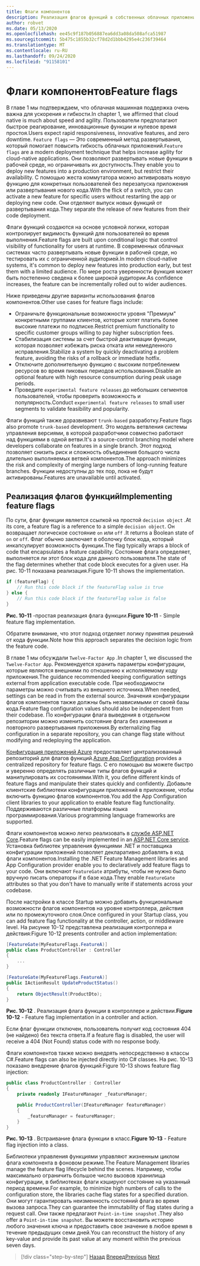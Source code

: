 ```yaml
---
title: Флаги компонентов
description: Реализация флагов функций в собственных облачных приложениях с использованием конфигурации приложения Azure
author: robvet
ms.date: 05/13/2020
ms.openlocfilehash: ee45c9f187b056887ea6dd3a08da508afca51987
ms.sourcegitcommit: 5b475c1855b32cf78d2d1bbb4295e4c236f39464
ms.translationtype: MT
ms.contentlocale: ru-RU
ms.lasthandoff: 09/24/2020
ms.locfileid: "91158101"
---
```

# <a name="feature-flags"></a><span data-ttu-id="4eca1-103">Флаги компонентов</span><span class="sxs-lookup"><span data-stu-id="4eca1-103">Feature flags</span></span>

<span data-ttu-id="4eca1-104">В главе 1 мы подтверждаем, что облачная машинная поддержка очень важна для ускорения и гибкости.</span><span class="sxs-lookup"><span data-stu-id="4eca1-104">In chapter 1, we affirmed that cloud native is much about speed and agility.</span></span> <span data-ttu-id="4eca1-105">Пользователи предполагают быстрое реагирование, инновационные функции и нулевое время простоя.</span><span class="sxs-lookup"><span data-stu-id="4eca1-105">Users expect rapid responsiveness, innovative features, and zero downtime.</span></span> <span data-ttu-id="4eca1-106">`Feature flags` — Это современный метод развертывания, который помогает повысить гибкость облачных приложений.</span><span class="sxs-lookup"><span data-stu-id="4eca1-106">`Feature flags` are a modern deployment technique that helps increase agility for cloud-native applications.</span></span> <span data-ttu-id="4eca1-107">Они позволяют развертывать новые функции в рабочей среде, но ограничивать их доступность.</span><span class="sxs-lookup"><span data-stu-id="4eca1-107">They enable you to deploy new features into a production environment, but restrict their availability.</span></span> <span data-ttu-id="4eca1-108">С помощью жеста коммутатора можно активировать новую функцию для конкретных пользователей без перезапуска приложения или развертывания нового кода.</span><span class="sxs-lookup"><span data-stu-id="4eca1-108">With the flick of a switch, you can activate a new feature for specific users without restarting the app or deploying new code.</span></span> <span data-ttu-id="4eca1-109">Они отделяют выпуск новых функций от развертывания кода.</span><span class="sxs-lookup"><span data-stu-id="4eca1-109">They separate the release of new features from their code deployment.</span></span>

<span data-ttu-id="4eca1-110">Флаги функций создаются на основе условной логики, которая контролирует видимость функций для пользователей во время выполнения.</span><span class="sxs-lookup"><span data-stu-id="4eca1-110">Feature flags are built upon conditional logic that control visibility of functionality for users at runtime.</span></span> <span data-ttu-id="4eca1-111">В современных облачных системах часто развертывать новые функции в рабочей среде, но тестировать их с ограниченной аудиторией.</span><span class="sxs-lookup"><span data-stu-id="4eca1-111">In modern cloud-native systems, it's common to deploy new features into production early, but test them with a limited audience.</span></span> <span data-ttu-id="4eca1-112">По мере роста уверенности функция может быть постепенно сведена к более широкой аудитории.</span><span class="sxs-lookup"><span data-stu-id="4eca1-112">As confidence increases, the feature can be incrementally rolled out to wider audiences.</span></span>

<span data-ttu-id="4eca1-113">Ниже приведены другие варианты использования флагов компонентов.</span><span class="sxs-lookup"><span data-stu-id="4eca1-113">Other use cases for feature flags include:</span></span>

- <span data-ttu-id="4eca1-114">Ограничьте функциональные возможности уровня "Премиум" конкретными группами клиентов, которые хотят платить более высокие платежи по подписке.</span><span class="sxs-lookup"><span data-stu-id="4eca1-114">Restrict premium functionality to specific customer groups willing to pay higher subscription fees.</span></span>
- <span data-ttu-id="4eca1-115">Стабилизация системы за счет быстрой деактивации функции, которая позволяет избежать риска отката или немедленного исправления.</span><span class="sxs-lookup"><span data-stu-id="4eca1-115">Stabilize a system by quickly deactivating a problem feature, avoiding the risks of a rollback or immediate hotfix.</span></span>
- <span data-ttu-id="4eca1-116">Отключите дополнительную функцию с высоким потреблением ресурсов во время пиковых периодов использования.</span><span class="sxs-lookup"><span data-stu-id="4eca1-116">Disable an optional feature with high resource consumption during peak usage periods.</span></span>
- <span data-ttu-id="4eca1-117">Проведите `experimental feature releases` до небольших сегментов пользователей, чтобы проверить возможность и популярность.</span><span class="sxs-lookup"><span data-stu-id="4eca1-117">Conduct `experimental feature releases` to small user segments to validate feasibility and popularity.</span></span>

<span data-ttu-id="4eca1-118">Флаги функций также доразвивают `trunk-based` разработку.</span><span class="sxs-lookup"><span data-stu-id="4eca1-118">Feature flags also promote `trunk-based` development.</span></span> <span data-ttu-id="4eca1-119">Это модель ветвления системы управления версиями, в которой разработчики совместно работают над функциями в одной ветви.</span><span class="sxs-lookup"><span data-stu-id="4eca1-119">It's a source-control branching model where developers collaborate on features in a single branch.</span></span> <span data-ttu-id="4eca1-120">Этот подход позволяет снизить риск и сложность объединения большого числа длительно выполняемых ветвей компонентов.</span><span class="sxs-lookup"><span data-stu-id="4eca1-120">The approach minimizes the risk and complexity of merging large numbers of long-running feature branches.</span></span> <span data-ttu-id="4eca1-121">Функции недоступны до тех пор, пока не будут активированы.</span><span class="sxs-lookup"><span data-stu-id="4eca1-121">Features are unavailable until activated.</span></span>

## <a name="implementing-feature-flags"></a><span data-ttu-id="4eca1-122">Реализация флагов функций</span><span class="sxs-lookup"><span data-stu-id="4eca1-122">Implementing feature flags</span></span>

<span data-ttu-id="4eca1-123">По сути, флаг функции является ссылкой на простой `decision object` .</span><span class="sxs-lookup"><span data-stu-id="4eca1-123">At its core, a feature flag is a reference to a simple `decision object`.</span></span> <span data-ttu-id="4eca1-124">Он возвращает логическое состояние `on` или `off` .</span><span class="sxs-lookup"><span data-stu-id="4eca1-124">It returns a Boolean state of `on` or `off`.</span></span> <span data-ttu-id="4eca1-125">Флаг обычно заключает в оболочку блок кода, который инкапсулирует возможность функции.</span><span class="sxs-lookup"><span data-stu-id="4eca1-125">The flag typically wraps a block of code that encapsulates a feature capability.</span></span> <span data-ttu-id="4eca1-126">Состояние флага определяет, выполняется ли этот блок кода для данного пользователя.</span><span class="sxs-lookup"><span data-stu-id="4eca1-126">The state of the flag determines whether that code block executes for a given user.</span></span> <span data-ttu-id="4eca1-127">На рис. 10-11 показана реализация.</span><span class="sxs-lookup"><span data-stu-id="4eca1-127">Figure 10-11 shows the implementation.</span></span>

```csharp
if (featureFlag) {
    // Run this code block if the featureFlag value is true
} else {
    // Run this code block if the featureFlag value is false
}
```

<span data-ttu-id="4eca1-128">**Рис. 10-11** -простая реализация флага функции.</span><span class="sxs-lookup"><span data-stu-id="4eca1-128">**Figure 10-11** - Simple feature flag implementation.</span></span>

<span data-ttu-id="4eca1-129">Обратите внимание, что этот подход отделяет логику принятия решений от кода функции.</span><span class="sxs-lookup"><span data-stu-id="4eca1-129">Note how this approach separates the decision logic from the feature code.</span></span>

<span data-ttu-id="4eca1-130">В главе 1 мы обсуждали `Twelve-Factor App` .</span><span class="sxs-lookup"><span data-stu-id="4eca1-130">In chapter 1, we discussed the `Twelve-Factor App`.</span></span> <span data-ttu-id="4eca1-131">Рекомендуется хранить параметры конфигурации, которые являются внешними по отношению к исполняемому коду приложения.</span><span class="sxs-lookup"><span data-stu-id="4eca1-131">The guidance recommended keeping configuration settings external from application executable code.</span></span> <span data-ttu-id="4eca1-132">При необходимости параметры можно считывать из внешнего источника.</span><span class="sxs-lookup"><span data-stu-id="4eca1-132">When needed, settings can be read in from the external source.</span></span> <span data-ttu-id="4eca1-133">Значения конфигурации флагов компонентов также должны быть независимыми от своей базы кода.</span><span class="sxs-lookup"><span data-stu-id="4eca1-133">Feature flag configuration values should also be independent from their codebase.</span></span> <span data-ttu-id="4eca1-134">По конфигурации флага выведения в отдельном репозитории можно изменить состояние флага без изменения и повторного развертывания приложения.</span><span class="sxs-lookup"><span data-stu-id="4eca1-134">By externalizing flag configuration in a separate repository, you can change flag state without modifying and redeploying the application.</span></span>

<span data-ttu-id="4eca1-135">[Конфигурация приложений Azure](/azure/azure-app-configuration/overview) предоставляет централизованный репозиторий для флагов функций.</span><span class="sxs-lookup"><span data-stu-id="4eca1-135">[Azure App Configuration](/azure/azure-app-configuration/overview) provides a centralized repository for feature flags.</span></span> <span data-ttu-id="4eca1-136">С его помощью вы можете быстро и уверенно определять различные типы флагов функций и манипулировать их состояниями.</span><span class="sxs-lookup"><span data-stu-id="4eca1-136">With it, you define different kinds of feature flags and manipulate their states quickly and confidently.</span></span> <span data-ttu-id="4eca1-137">Добавьте клиентские библиотеки конфигурации приложений в приложение, чтобы включить функцию флагов компонентов.</span><span class="sxs-lookup"><span data-stu-id="4eca1-137">You add the App Configuration client libraries to your application to enable feature flag functionality.</span></span> <span data-ttu-id="4eca1-138">Поддерживаются различные платформы языка программирования.</span><span class="sxs-lookup"><span data-stu-id="4eca1-138">Various programming language frameworks are supported.</span></span>

<span data-ttu-id="4eca1-139">Флаги компонентов можно легко реализовать в [службе ASP.NET Core](/azure/azure-app-configuration/use-feature-flags-dotnet-core).</span><span class="sxs-lookup"><span data-stu-id="4eca1-139">Feature flags can be easily implemented in an [ASP.NET Core service](/azure/azure-app-configuration/use-feature-flags-dotnet-core).</span></span> <span data-ttu-id="4eca1-140">Установка библиотек управления функциями .NET и поставщика конфигурации приложений позволяет декларативно добавлять в код флаги компонентов.</span><span class="sxs-lookup"><span data-stu-id="4eca1-140">Installing the .NET Feature Management libraries and App Configuration provider enable you to declaratively add feature flags to your code.</span></span> <span data-ttu-id="4eca1-141">Они включают `FeatureGate` атрибуты, чтобы не нужно было вручную писать операторы if в базе кода.</span><span class="sxs-lookup"><span data-stu-id="4eca1-141">They enable `FeatureGate` attributes so that you don't have to manually write if statements across your codebase.</span></span>

<span data-ttu-id="4eca1-142">После настройки в классе Startup можно добавить функциональные возможности флагов компонентов на уровне контроллера, действия или по промежуточного слоя.</span><span class="sxs-lookup"><span data-stu-id="4eca1-142">Once configured in your Startup class, you can add feature flag functionality at the controller, action, or middleware level.</span></span> <span data-ttu-id="4eca1-143">На рисунке 10-12 представлена реализация контроллера и действия:</span><span class="sxs-lookup"><span data-stu-id="4eca1-143">Figure 10-12 presents controller and action implementation:</span></span>

```csharp
[FeatureGate(MyFeatureFlags.FeatureA)]
public class ProductController : Controller
{
    ...
}
```

```csharp
[FeatureGate(MyFeatureFlags.FeatureA)]
public IActionResult UpdateProductStatus()
{
    return ObjectResult(ProductDto);
}
```

<span data-ttu-id="4eca1-144">**Рис. 10-12** . Реализация флага функции в контроллере и действии.</span><span class="sxs-lookup"><span data-stu-id="4eca1-144">**Figure 10-12** - Feature flag implementation in a controller and action.</span></span>

<span data-ttu-id="4eca1-145">Если флаг функции отключен, пользователь получит код состояния 404 (не найдено) без текста ответа.</span><span class="sxs-lookup"><span data-stu-id="4eca1-145">If a feature flag is disabled, the user will receive a 404 (Not Found) status code with no response body.</span></span>

<span data-ttu-id="4eca1-146">Флаги компонентов также можно внедрять непосредственно в классы C#.</span><span class="sxs-lookup"><span data-stu-id="4eca1-146">Feature flags can also be injected directly into C# classes.</span></span> <span data-ttu-id="4eca1-147">На рис. 10-13 показано внедрение флагов функций:</span><span class="sxs-lookup"><span data-stu-id="4eca1-147">Figure 10-13 shows feature flag injection:</span></span>

```csharp
public class ProductController : Controller
{
    private readonly IFeatureManager _featureManager;

    public ProductController(IFeatureManager featureManager)
    {
        _featureManager = featureManager;
    }
}
```

<span data-ttu-id="4eca1-148">**Рис. 10-13** . Встраивание флага функции в класс.</span><span class="sxs-lookup"><span data-stu-id="4eca1-148">**Figure 10-13** - Feature flag injection into a class.</span></span>

<span data-ttu-id="4eca1-149">Библиотеки управления функциями управляют жизненным циклом флага компонента в фоновом режиме.</span><span class="sxs-lookup"><span data-stu-id="4eca1-149">The Feature Management libraries manage the feature flag lifecycle behind the scenes.</span></span> <span data-ttu-id="4eca1-150">Например, чтобы максимально ограничить большое число вызовов хранилища конфигурации, в библиотеках флаги кэшируют состояние на указанный период времени.</span><span class="sxs-lookup"><span data-stu-id="4eca1-150">For example, to minimize high numbers of calls to the configuration store, the libraries cache flag states for a specified duration.</span></span> <span data-ttu-id="4eca1-151">Они могут гарантировать неизменность состояний флага во время вызова запроса.</span><span class="sxs-lookup"><span data-stu-id="4eca1-151">They can guarantee the immutability of flag states during a request call.</span></span> <span data-ttu-id="4eca1-152">Они также предлагают `Point-in-time snapshot` .</span><span class="sxs-lookup"><span data-stu-id="4eca1-152">They also offer a `Point-in-time snapshot`.</span></span> <span data-ttu-id="4eca1-153">Вы можете восстановить историю любого значения ключа и предоставить свое значение в любое время в течение предыдущих семи дней.</span><span class="sxs-lookup"><span data-stu-id="4eca1-153">You can reconstruct the history of any key-value and provide its past value at any moment within the previous seven days.</span></span>

>[!div class="step-by-step"]
><span data-ttu-id="4eca1-154">[Назад](devops.md)
>[Вперед](infrastructure-as-code.md)</span><span class="sxs-lookup"><span data-stu-id="4eca1-154">[Previous](devops.md)
[Next](infrastructure-as-code.md)</span></span>
